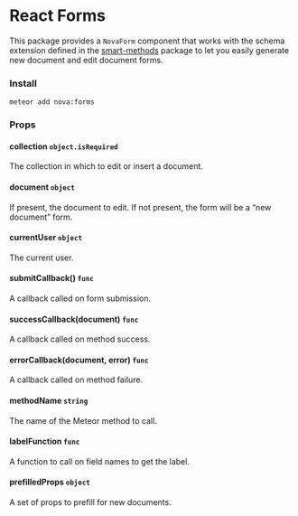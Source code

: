 # React Forms

This package provides a `NovaForm` component that works with the schema extension defined in the [smart-methods](https://github.com/meteor-utilities/smart-methods) package to let you easily generate new document and edit document forms. 

### Install

`meteor add nova:forms`

### Props

#### collection `object.isRequired`

The collection in which to edit or insert a document.

#### document `object`

If present, the document to edit. If not present, the form will be a “new document” form. 

#### currentUser `object`

The current user.

#### submitCallback() `func`

A callback called on form submission.

#### successCallback(document) `func`

A callback called on method success.

#### errorCallback(document, error) `func`

A callback called on method failure.

#### methodName `string`

The name of the Meteor method to call.

#### labelFunction `func`

A function to call on field names to get the label.

#### prefilledProps `object`

A set of props to prefill for new documents. 